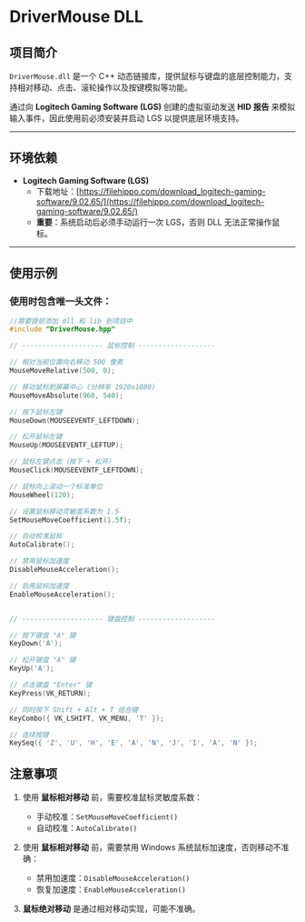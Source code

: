 # DriverMouse DLL

## 项目简介
`DriverMouse.dll` 是一个 C++ 动态链接库，提供鼠标与键盘的底层控制能力，支持相对移动、点击、滚轮操作以及按键模拟等功能。  

通过向 **Logitech Gaming Software (LGS)** 创建的虚拟驱动发送 **HID 报告** 来模拟输入事件，因此使用前必须安装并启动 LGS 以提供底层环境支持。



---

## 环境依赖

- **Logitech Gaming Software (LGS)**  
  - 下载地址：[https://filehippo.com/download_logitech-gaming-software/9.02.65/](https://filehippo.com/download_logitech-gaming-software/9.02.65/)  
  - **重要**：系统启动后必须手动运行一次 LGS，否则 DLL 无法正常操作鼠标。

---

## 使用示例

### 使用时包含唯一头文件：

```cpp
//需要提前添加 dll 和 lib 到项目中
#include "DriverMouse.hpp"

// -------------------- 鼠标控制 -------------------

// 相对当前位置向右移动 500 像素
MouseMoveRelative(500, 0);

// 移动鼠标到屏幕中心 (分辨率 1920x1080)
MouseMoveAbsolute(960, 540);

// 按下鼠标左键
MouseDown(MOUSEEVENTF_LEFTDOWN);

// 松开鼠标左键
MouseUp(MOUSEEVENTF_LEFTUP);

// 鼠标左键点击（按下 + 松开）
MouseClick(MOUSEEVENTF_LEFTDOWN);

// 鼠标向上滚动一个标准单位
MouseWheel(120);

// 设置鼠标移动灵敏度系数为 1.5
SetMouseMoveCoefficient(1.5f);

// 自动校准鼠标
AutoCalibrate();

// 禁用鼠标加速度
DisableMouseAcceleration();

// 启用鼠标加速度
EnableMouseAcceleration();


// -------------------- 键盘控制 -------------------

// 按下键盘 "A" 键
KeyDown('A');

// 松开键盘 "A" 键
KeyUp('A');

// 点击键盘 "Enter" 键
KeyPress(VK_RETURN);

// 同时按下 Shift + Alt + T 组合键
KeyCombo({ VK_LSHIFT, VK_MENU, 'T' });

// 连续按键
KeySeq({ 'Z', 'U', 'H', 'E', 'A', 'N', 'J', 'I', 'A', 'N' });

```

## 注意事项

1. 使用 **鼠标相对移动** 前，需要校准鼠标灵敏度系数：
   - 手动校准：`SetMouseMoveCoefficient()`
   - 自动校准：`AutoCalibrate()`

2. 使用 **鼠标相对移动** 前，需要禁用 Windows 系统鼠标加速度，否则移动不准确：
   - 禁用加速度：`DisableMouseAcceleration()`
   - 恢复加速度：`EnableMouseAcceleration()`

3. **鼠标绝对移动** 是通过相对移动实现，可能不准确。